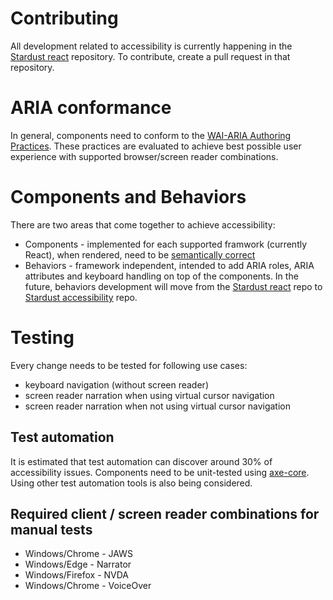 # Contributing
All development related to accessibility is currently happening in the [Stardust react](https://github.com/stardust-ui/react) repository. To contribute, create a pull request in that repository.

# ARIA conformance
In general, components need to conform to the [WAI-ARIA Authoring Practices](https://www.w3.org/TR/wai-aria-practices-1.1/). These practices are evaluated to achieve best possible user experience with supported browser/screen reader combinations.

# Components and Behaviors
There are two areas that come together to achieve accessibility:
* Components - implemented for each supported framwork (currently React), when rendered, need to be [semantically correct](https://en.wikipedia.org/wiki/Semantic_HTML)
* Behaviors - framework independent, intended to add ARIA roles, ARIA attributes and keyboard handling on top of the components. In the future, behaviors development will move from the [Stardust react](https://github.com/stardust-ui/react) repo to [Stardust accessibility](https://github.com/stardust-ui/accessibility) repo.

# Testing
Every change needs to be tested for following use cases:

- keyboard navigation (without screen reader)
- screen reader narration when using virtual cursor navigation
- screen reader narration when not using virtual cursor navigation

## Test automation
It is estimated that test automation can discover around 30% of accessibility issues.
Components need to be unit-tested using [axe-core](https://www.deque.com/axe/). Using other test automation tools is also being considered.

## Required client / screen reader combinations for manual tests
- Windows/Chrome - JAWS
- Windows/Edge - Narrator
- Windows/Firefox - NVDA
- Windows/Chrome - VoiceOver
